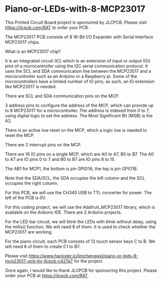 # Piano-or-LEDs-with-8-MCP23017

This Printed Circuit Board project is sponsored by JLCPCB. Please visit https://jlcpcb.com/RAT to order your PCB.

The MCP23017 PCB consists of 8 16-Bit I/O Expander with Serial Interface MCP23017 chips.

What is an MCP23017 chip?

It is an integrated circuit (IC) which is an extension of input or output (IO) pins of a microcontroller using the I2C serial communication protocol. It uses the SCL and SDA communication line between the MCP23017 and a microcontroller such as an Arduino or a Raspberry pi. Some of the microcontrollers have a limited number of IO pins, as such, an IO extension like MCP23017 is needed.

There are SCL and SDA communication pins on the MCP.

3 address pins to configure the address of the MCP, which can provide up to 8 MCP23017 for a microcontroller. The address is indexed from 0 to 7, using digital logic to set the address. The Most Significant Bit (MSB) is the A2.

There is an active low reset on the MCP, which a logic low is needed to reset the MCP.

There are 2 interrupt pins on the MCP.

There are 16 IO pins on a single MCP, which are A0 to A7, B0 to B7. The A0 to A7 are IO pins 0 to 7 and B0 to B7 are IO pins 8 to 15.

The AB1 for MCP1, the bottom is pin GPIO1A, the top is pin GPIO1B.

Note that the SDA/SCL, the SDA occupies the left column and the SCL occupies the right column.

For this PCB, we will use the CH340 USB to TTL converter for power. The left of the PCB is 0V.

For this coding project, we will use the Adafruit_MCP23017 library, which is available on the Arduino IDE. There are 2 Arduino projects.

For the LED bar circuit, we will blink the LEDs with blink without delay, using the millis() function. We will need 8 of them. It is used to check whether the MCP23017 are working.

For the piano circuit, each PCB consists of 12 touch sensor keys C to B. We will need 8 of them to create C1 to B7.

Please visit https://www.hackster.io/limchengwei/piano-or-leds-8-mcp23017-pcb-by-jlcpcb-c427e7 for the project.

Once again, I would like to thank JLCPCB for sponsoring this project. Please order your PCB at https://jlcpcb.com/RAT.
